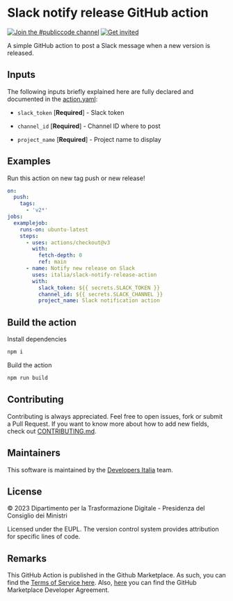 # Slack notify release GitHub action

[![Join the #publiccode channel](https://img.shields.io/badge/Slack%20channel-%23publiccode-blue.svg?logo=slack)](https://developersitalia.slack.com/messages/CAM3F785T)
[![Get invited](https://slack.developers.italia.it/badge.svg)](https://slack.developers.italia.it/)

A simple GitHub action to post a Slack message when a new version is released.

## Inputs

The following inputs briefly explained here are fully declared and documented in the [action.yaml](action.yaml):

* `slack_token` [**Required**] - Slack token

* `channel_id` [**Required**] - Channel ID where to post

* `project_name` [**Required**] - Project name to display

## Examples

Run this action on new tag push or new release!

```yml
on:
  push:
    tags:
      - 'v2*'
jobs:
  examplejob:
    runs-on: ubuntu-latest
    steps:
      - uses: actions/checkout@v3
        with:
          fetch-depth: 0
          ref: main
      - name: Notify new release on Slack
        uses: italia/slack-notify-release-action
        with:
          slack_token: ${{ secrets.SLACK_TOKEN }}
          channel_id: ${{ secrets.SLACK_CHANNEL }}
          project_name: Slack notification action
```

## Build the action

Install dependencies

```sh
npm i
```

Build the action

```sh
npm run build
```

## Contributing

Contributing is always appreciated.
Feel free to open issues, fork or submit a Pull Request.
If you want to know more about how to add new fields, check out [CONTRIBUTING.md](CONTRIBUTING.md).

## Maintainers

This software is maintained by the
[Developers Italia](https://developers.italia.it/) team.

## License

© 2023 Dipartimento per la Trasformazione Digitale - Presidenza del Consiglio dei
Ministri

Licensed under the EUPL.
The version control system provides attribution for specific lines of code.

## Remarks

This GitHub Action is published in the Github Marketplace.
As such, you can find the [Terms of Service here](https://docs.github.com/en/free-pro-team@latest/github/site-policy/github-marketplace-terms-of-service).
Also, [here](https://docs.github.com/en/free-pro-team@latest/github/site-policy/github-marketplace-developer-agreement)
you can find the GitHub Marketplace Developer Agreement.

